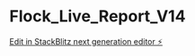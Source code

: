 # Flock_Live_Report_V14

[Edit in StackBlitz next generation editor ⚡️](https://stackblitz.com/~/github.com/HxSx79/Flock_Live_Report_V14)